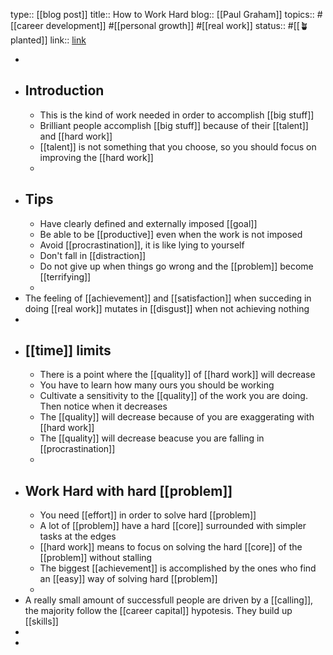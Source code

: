 type:: [[blog post]]
title:: How to Work Hard
blog:: [[Paul Graham]] 
topics:: #[[career development]] #[[personal growth]] #[[real work]] 
status:: #[[🪴 planted]] 
link:: [link](http://www.paulgraham.com/hwh.html)

-
- ## Introduction
	- This is the kind of work needed in order to accomplish [[big stuff]]
	- Brilliant people accomplish [[big stuff]] because of their [[talent]] and [[hard work]]
	- [[talent]] is not something that you choose, so you should focus on improving the [[hard work]]
	-
- ## Tips
	- Have clearly defined and externally imposed [[goal]]
	- Be able to be [[productive]] even when the work is not imposed
	- Avoid [[procrastination]], it is like lying to yourself
	- Don't fall in [[distraction]]
	- Do not give up when things go wrong and the [[problem]] become [[terrifying]]
	-
- The feeling of [[achievement]] and [[satisfaction]] when succeding in doing [[real work]] mutates in [[disgust]] when not achieving nothing
-
- ## [[time]] limits
	- There is a point where the [[quality]] of [[hard work]] will decrease
	- You have to learn how many ours you should be working
	- Cultivate a sensitivity to the [[quality]] of the work you are doing. Then notice when it decreases
	- The [[quality]] will decrease because of you are exaggerating with [[hard work]]
	- The [[quality]] will decrease  beacuse you are falling in [[procrastination]]
	-
- ## Work Hard with hard [[problem]]
	- You need [[effort]] in order to solve hard [[problem]]
	- A lot of [[problem]] have a hard [[core]] surrounded with simpler tasks at the edges
	- [[hard work]] means to focus on solving the hard [[core]] of the [[problem]] without stalling
	- The biggest [[achievement]] is accomplished by the ones who find an [[easy]] way of solving hard [[problem]]
	-
- A really small amount of successfull people are driven by a [[calling]], the majority follow the [[career capital]] hypotesis. They build up [[skills]]
-
-
